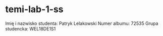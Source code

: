 # temi-lab-1-ss
Imię i nazwisko studenta: Patryk Lelakowski
Numer albumu: 72535
Grupa studencka: WEL18DE1S1